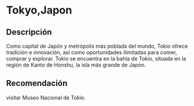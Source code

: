 # Tokyo,Japon

## Descripción
Como capital de Japón y metrópolis más poblada del mundo, Tokio ofrece tradición e innovación, así como oportunidades ilimitadas para comer, comprar y explorar. Tokio se encuentra en la bahía de Tokio, situada en la región de Kanto de Honshu, la isla más grande de Japón.

## Recomendación
visitar Museo Nacional de Tokio.

